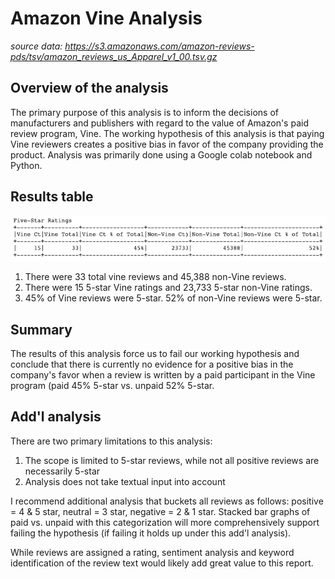 # Amazon Vine Analysis
_source data: https://s3.amazonaws.com/amazon-reviews-pds/tsv/amazon_reviews_us_Apparel_v1_00.tsv.gz_

## Overview of the analysis
The primary purpose of this analysis is to inform the decisions of manufacturers and publishers with regard to the value of Amazon's paid review program, Vine.  The working hypothesis of this analysis is that paying Vine reviewers creates a positive bias in favor of the company providing the product.  Analysis was primarily done using a Google colab notebook and Python.

## Results table
![del_3_a.png](https://github.com/crkaide/Amazon_Vine_Analysis/blob/main/Images/del_3_a.png?raw=true)

1. There were 33 total vine reviews and 45,388 non-Vine reviews.
2. There were 15 5-star Vine ratings and 23,733 5-star non-Vine ratings.
3. 45% of Vine reviews were 5-star.  52% of non-Vine reviews were 5-star.

## Summary
The results of this analysis force us to fail our working hypothesis and conclude that there is currently no evidence for a positive bias in the company's favor when a review is written by a paid participant in the Vine program (paid 45% 5-star vs. unpaid 52% 5-star.

## Add'l analysis
There are two primary limitations to this analysis:

1. The scope is limited to 5-star reviews, while not all positive reviews are necessarily 5-star
2. Analysis does not take textual input into account

I recommend additional analysis that buckets all reviews as follows: positive = 4 & 5 star, neutral = 3 star, negative = 2 & 1 star.  Stacked bar graphs of paid vs. unpaid with this categorization will more comprehensively support failing the hypothesis (if failing it holds up under this add'l analysis).  

While reviews are assigned a rating, sentiment analysis and keyword identification of the review text would likely add great value to this report.
